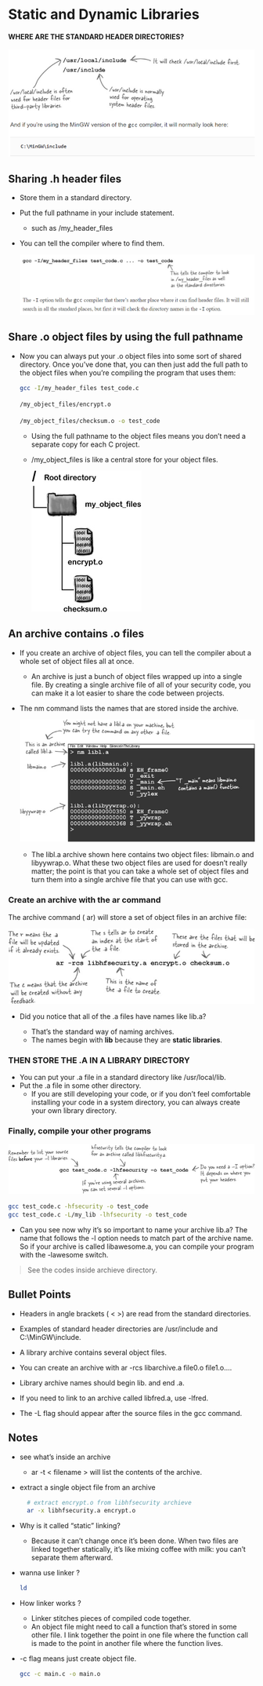 # Static and Dynamic Libraries

#### WHERE ARE THE STANDARD HEADER DIRECTORIES?
![](img/1.png)

## Sharing .h header files

* Store them in a standard directory.
* Put the full pathname in your include statement.
    * such as /my_header_files
* You can tell the compiler where to find them.
    
    ![](img/2.png)
    
## Share .o object files by using the full pathname    
* Now you can always put your .o object files into some sort of shared directory. Once you’ve done that, you can then just add the full path to the object files when you’re compiling the program that uses them:
      
    ```bash
    gcc -I/my_header_files test_code.c
          
    /my_object_files/encrypt.o
          
    /my_object_files/checksum.o -o test_code
    ```
    * Using the full pathname to the object files means you don’t need a separate copy for each C project.
    * /my_object_files is like a central store for your object files.
    
        ![](img/3.jpg)


## An archive contains .o files

* If you create an archive of object files, you can tell the compiler about a whole set of object files all at once.
    * An archive is just a bunch of object files wrapped up into a single file. By creating a single archive file of all of your security code, you can make it a lot easier to share the code between projects.
   
* The nm command lists the names that are stored inside the archive. 
    
    ![](img/4.jpg)    
    
    * The libl.a archive shown here contains two object files: libmain.o and libyywrap.o. What these two object files are used for doesn’t really matter; the point is that you can take a whole set of object files and turn them into a single archive file that you can use with gcc.
    
### Create an archive with the ar command
The archive command ( ar) will store a set of object files in an archive file:

![](img/5.jpg)

* Did you notice that all of the .a files have names like lib<something>.a? 
    * That’s the standard way of naming archives. 
    * The names begin with **lib** because they are **static libraries**.

### THEN STORE THE .A IN A LIBRARY DIRECTORY
* You can put your .a file in a standard directory like /usr/local/lib.
* Put the .a file in some other directory.    
    * If you are still developing your code, or if you don’t feel comfortable installing your code in a system directory, you can always create your own library directory.
    
### Finally, compile your other programs
![](img/6.jpg)

```bash
gcc test_code.c -hfsecurity -o test_code
gcc test_code.c -L/my_lib -lhfsecurity -o test_code
```
* Can you see now why it’s so important to name your archive lib<something>.a? The name that follows the -l option needs to match part of the archive name. So if your archive is called libawesome.a, you can compile your program with the -lawesome switch.

> See the codes inside archieve directory.
    
## Bullet Points

* Headers in angle brackets ( < >) are read from the standard directories.

* Examples of standard header directories are /usr/include and C:\MinGW\include.

* A library archive contains several object files.

* You can create an archive with ar -rcs libarchive.a file0.o file1.o....

* Library archive names should begin lib. and end .a.

* If you need to link to an archive called libfred.a, use -lfred.

* The -L flag should appear after the source files in the gcc command.    

## Notes

* see what’s inside an archive
    * ar -t < filename > will list the contents of the archive.
* extract a single object file from an archive
    ```bash
      # extract encrypt.o from libhfsecurity archieve
      ar -x libhfsecurity.a encrypt.o
    ```
* Why is it called “static” linking?
    * Because it can’t change once it’s been done. When two files are linked together statically, it’s like mixing coffee with milk: you can’t separate them afterward.    
* wanna use linker ?
    ```bash
    ld
    ```    
* How linker works ?
    * Linker stitches pieces of compiled code together.
    * An object file might need to call a function that’s stored in some other file. I link together the point in one file where the function call is made to the point in another file where the function lives.

* -c flag means just create object file.
    ```bash
    gcc -c main.c -o main.o  
    ```
